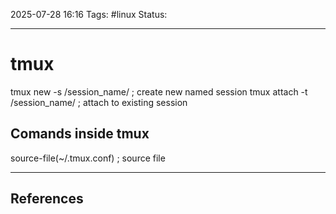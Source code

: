
2025-07-28 16:16
Tags: #linux
Status:

---
# tmux
tmux new -s /session_name/ ; create new named session
tmux attach -t /session_name/ ; attach to existing session
## Comands inside tmux
source-file(~/.tmux.conf) ; source file

---
## References



